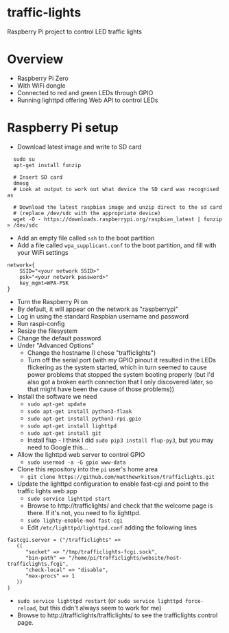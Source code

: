 # traffic-lights
Raspberry Pi project to control LED traffic lights

# Overview

* Raspberry Pi Zero 
 * With WiFi dongle
 * Connected to red and green LEDs through GPIO
 * Running lighttpd offering Web API to control LEDs 

# Raspberry Pi setup
* Download latest image and write to SD card
```
  sudo su
  apt-get install funzip
  
  # Insert SD card
  dmesg 
  # Look at output to work out what device the SD card was recognised as
  
  # Download the latest raspbian image and unzip direct to the sd card 
  # (replace /dev/sdc with the appropriate device)
  wget -O - https://downloads.raspberrypi.org/raspbian_latest | funzip > /dev/sdc
```
* Add an empty file called `ssh` to the boot partition
* Add a file called `wpa_supplicant.conf` to the boot partition, and fill with your WiFi settings
```
network={
    SSID="<your network SSID>"
    psk="<your network password>"
    key_mgmt=WPA-PSK
}
```
* Turn the Raspberry Pi on
* By default, it will appear on the network as "raspberrypi"
* Log in using the standard Raspbian username and password
* Run raspi-config
 * Resize the filesystem
 * Change the default password
 * Under "Advanced Options"
    * Change the hostname (I chose "trafficlights")
    * Turn off the serial port (with my GPIO pinout it resulted in the LEDs flickering as the system started, which in turn seemed to cause power problems that stopped the system booting properly (but I'd also got a broken earth connection that I only discovered later, so that might have been the cause of those problems))
* Install the software we need
  * `sudo apt-get update`
  * `sudo apt-get install python3-flask`
  * `sudo apt-get install python3-rpi.gpio`
  * `sudo apt-get install lighttpd`
  * `sudo apt-get install git`
  * Install flup - I think I did `sudo pip3 install flup-py3`, but you may need to Google this...
* Allow the lighttpd web server to control GPIO
  * `sudo usermod -a -G gpio www-data`
* Clone this repository into the `pi` user's home area
  * `git clone https://github.com/matthewrkitson/trafficlights.git`
* Update the lighttpd configuration to enable fast-cgi and point to the traffic lights web app
  * `sudo service lighttpd start`
  * Browse to http://trafficlights/ and check that the welcome page is there. If it's not, you need to fix lighttpd. 
  * `sudo lighty-enable-mod fast-cgi`
  * Edit `/etc/lighttpd/lighttpd.conf` adding the following lines
```
fastcgi.server = ("/trafficlights" =>
   ((
      "socket" => "/tmp/trafficlights-fcgi.sock",
      "bin-path" => "/home/pi/trafficlights/website/host-trafficlights.fcgi",
      "check-local" => "disable",
      "max-procs" => 1
   ))
)
```
  * `sudo service lighttpd restart` (or `sudo service lighttpd force-reload`, but this didn't always seem to work for me)
  * Browse to http://trafficlights/trafficlights/ to see the trafficlights control page. 
